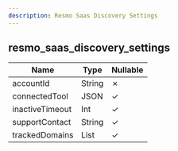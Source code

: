 ```yaml
---
description: Resmo Saas Discovery Settings
---
```

resmo_saas_discovery_settings
-----------------------------

| **Name**        | **Type**     | **Nullable** |
| --------------- | ------------ | ------------ |
| accountId       | String       | &cross;      |
| connectedTool   | JSON         | &check;      |
| inactiveTimeout | Int          | &check;      |
| supportContact  | String       | &check;      |
| trackedDomains  | List<String> | &check;      |
